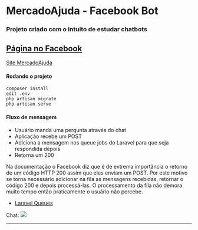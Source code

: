 # MercadoAjuda - Facebook Bot

### Projeto criado com o intuito de estudar chatbots

[Página no Facebook](https://www.facebook.com/appmercadoajuda/)
---------
[Site MercadoAjuda](https://mercadoajuda.com.br/)

#### Rodando o projeto
```
composer install
edit .env
php artisan migrate
php artisan serve
```

#### Fluxo de mensagem

- Usuário manda uma pergunta através do chat
- Aplicação recebe um POST
- Adiciona a mensagem nos queue jobs do Laravel para que seja respondida depois
- Retorna um 200

Na documentação o Facebook diz que é de extrema importância o retorno de um código HTTP 200 assim que eles enviam um POST.
Por este motivo se torna necessário adicionar na fila as mensagens recebidas, retornar o código 200 e depois processá-las.
O processamento da fila não demora muito tempo então praticamente o usuário não percebe.

- [Laravel Queues](https://laravel.com/docs/5.4/queues)

Chat: 
![](https://app.mercadoajuda.com.br/img/gif-chatbot.gif)

---------
